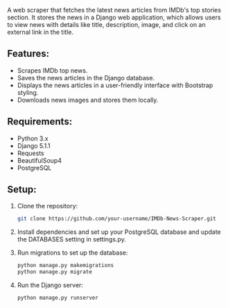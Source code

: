 A web scraper that fetches the latest news articles from IMDb's top stories section. It stores the news in a Django web application, which allows users to view news with details like title, description, image, and click on an external link in the title.

## Features:
- Scrapes IMDb top news.
- Saves the news articles in the Django database.
- Displays the news articles in a user-friendly interface with Bootstrap styling.
- Downloads news images and stores them locally.

## Requirements:
- Python 3.x
- Django 5.1.1
- Requests
- BeautifulSoup4
- PostgreSQL

## Setup:

1. Clone the repository:
   ```bash
   git clone https://github.com/your-username/IMDb-News-Scraper.git

2. Install dependencies and set up your PostgreSQL database and update the DATABASES setting in settings.py.

3. Run migrations to set up the database:

    ```bash
    python manage.py makemigrations
    python manage.py migrate

4. Run the Django server:
    ```bash
    python manage.py runserver


